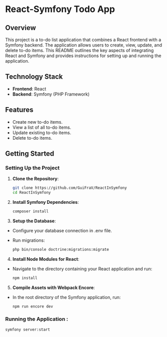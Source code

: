 # React-Symfony Todo App

## Overview

This project is a to-do list application that combines a React frontend with a Symfony backend. The application allows users to create, view, update, and delete to-do items. This README outlines the key aspects of integrating React and Symfony and provides instructions for setting up and running the application.

## Technology Stack

- **Frontend**: React
- **Backend**: Symfony (PHP Framework)

## Features

- Create new to-do items.
- View a list of all to-do items.
- Update existing to-do items.
- Delete to-do items.

## Getting Started

### Setting Up the Project

1. **Clone the Repository**:
   ```bash
   git clone https://github.com/GuiFraV/ReactInSymfony
   cd ReactInSymfony
    ```

2. **Install Symfony Dependencies**:
   ```bash
   composer install
    ```

3. **Setup the Database**:

- Configure your database connection in .env file.
- Run migrations:

   ```bash
   php bin/console doctrine:migrations:migrate
    ```

4. **Install Node Modules for React**:

- Navigate to the directory containing your React application and run:

   ```bash
   npm install
    ```

5. **Compile Assets with Webpack Encore**:

- In the root directory of the Symfony application, run:

   ```bash
   npm run encore dev
    ```

### Running the Application :

   ```symfony
   symfony server:start



